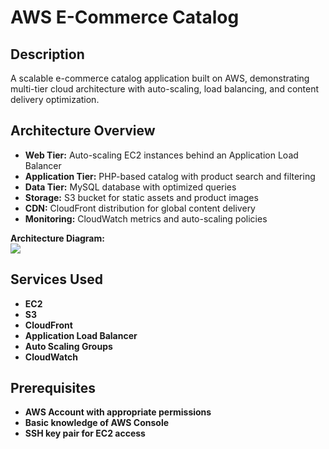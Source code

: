 <h1>AWS E-Commerce Catalog</h1>

<h2>Description</h2>

A scalable e-commerce catalog application built on AWS, demonstrating multi-tier cloud architecture with auto-scaling, load balancing, and content delivery optimization.
<br />

<h2>Architecture Overview</h2>

- <b>Web Tier:</b> Auto-scaling EC2 instances behind an Application Load Balancer
- <b>Application Tier:</b> PHP-based catalog with product search and filtering
- <b>Data Tier:</b> MySQL database with optimized queries
- <b>Storage:</b> S3 bucket for static assets and product images
- <b>CDN:</b> CloudFront distribution for global content delivery
- <b>Monitoring:</b> CloudWatch metrics and auto-scaling policies

<p align="left">
<b>Architecture Diagram:</b> <br/>
<img src=https://i.imgur.com/uh2akuG.png>  

<h2>Services Used</h2>

- <b>EC2</b> 
- <b>S3</b>
- <b>CloudFront</b>
- <b>Application Load Balancer</b>
- <b>Auto Scaling Groups</b>
- <b>CloudWatch</b>

<h2>Prerequisites</h2>

- <b>AWS Account with appropriate permissions</b>
- <b>Basic knowledge of AWS Console</b>
- <b>SSH key pair for EC2 access</b>

